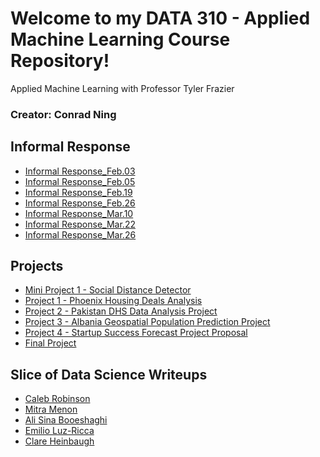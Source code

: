 # Welcome to my DATA 310 - Applied Machine Learning Course Repository! 

Applied Machine Learning with Professor Tyler Frazier

### Creator: Conrad Ning

## Informal Response
- [Informal Response_Feb.03](https://cning0506.github.io/DATA-310_Applied_Machine_Learning/Informal_Response_Feb_3_Version2.html)
- [Informal Response_Feb.05](https://cning0506.github.io/DATA-310_Applied_Machine_Learning/Informal_Response_Feb_5_Version2.0.html)
- [Informal Response_Feb.19](https://cning0506.github.io/DATA-310_Applied_Machine_Learning/Informal_Response_Feb_19.html)
- [Informal Response_Feb.26](https://cning0506.github.io/DATA-310_Applied_Machine_Learning/Informal_Response_Feb_26.html)
- [Informal Response_Mar.10](https://cning0506.github.io/DATA-310_Applied_Machine_Learning/Informal_Response_Mar_10.html)
- [Informal Response_Mar.22](https://cning0506.github.io/DATA-310_Applied_Machine_Learning/Informal_Response_Mar_22.html)
- [Informal Response_Mar.26](https://cning0506.github.io/DATA-310_Applied_Machine_Learning/Informal_Response_Mar_26.html)

## Projects

- [Mini Project 1 - Social Distance Detector](https://cning0506.github.io/DATA-310_Applied_Machine_Learning/mini_project1.html)
- [Project 1 - Phoenix Housing Deals Analysis](https://cning0506.github.io/DATA-310_Applied_Machine_Learning/Project1.html)
- [Project 2 - Pakistan DHS Data Analysis Project](https://cning0506.github.io/DATA-310_Applied_Machine_Learning/Project2.html)
- [Project 3 - Albania Geospatial Population Prediction Project](https://cning0506.github.io/DATA-310_Applied_Machine_Learning/Project3.html)
- [Project 4 - Startup Success Forecast Project Proposal](https://cning0506.github.io/DATA-310_Applied_Machine_Learning/Project4.html)
- [Final Project]()

## Slice of Data Science Writeups
- [Caleb Robinson](https://cning0506.github.io/DATA-310_Applied_Machine_Learning/SODS_CalebRobinson.html)
- [Mitra Menon](https://cning0506.github.io/DATA-310_Applied_Machine_Learning/SOD_MitraMenon.html)
- [Ali Sina Booeshaghi](https://cning0506.github.io/DATA-310_Applied_Machine_Learning/SOD_ASinaBooeshaghi.html)
- [Emilio Luz-Ricca](https://cning0506.github.io/DATA-310_Applied_Machine_Learning/SODS_EmilioLuzRicca.html)
- [Clare Heinbaugh](https://cning0506.github.io/DATA-310_Applied_Machine_Learning/SODS_ClareHeinbaugh.html)
